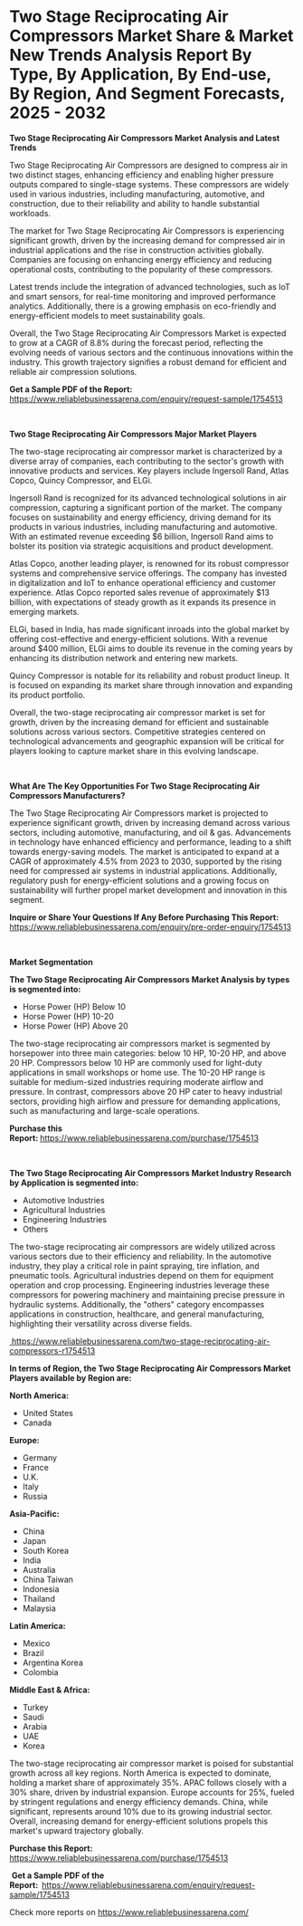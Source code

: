 <p><h1>Two Stage Reciprocating Air Compressors Market Share & Market New Trends Analysis Report By Type, By Application, By End-use, By Region, And Segment Forecasts, 2025 - 2032</h1></p><p><strong>Two Stage Reciprocating Air Compressors Market Analysis and Latest Trends</strong></p>
<p><p>Two Stage Reciprocating Air Compressors are designed to compress air in two distinct stages, enhancing efficiency and enabling higher pressure outputs compared to single-stage systems. These compressors are widely used in various industries, including manufacturing, automotive, and construction, due to their reliability and ability to handle substantial workloads. </p><p>The market for Two Stage Reciprocating Air Compressors is experiencing significant growth, driven by the increasing demand for compressed air in industrial applications and the rise in construction activities globally. Companies are focusing on enhancing energy efficiency and reducing operational costs, contributing to the popularity of these compressors. </p><p>Latest trends include the integration of advanced technologies, such as IoT and smart sensors, for real-time monitoring and improved performance analytics. Additionally, there is a growing emphasis on eco-friendly and energy-efficient models to meet sustainability goals. </p><p>Overall, the Two Stage Reciprocating Air Compressors Market is expected to grow at a CAGR of 8.8% during the forecast period, reflecting the evolving needs of various sectors and the continuous innovations within the industry. This growth trajectory signifies a robust demand for efficient and reliable air compression solutions.</p></p>
<p><strong>Get a Sample PDF of the Report:&nbsp;</strong> <a href="https://www.reliablebusinessarena.com/enquiry/request-sample/1754513?utm_campaign=1891&utm_medium=2&utm_source=Github&utm_content=ia&utm_term=10042025&utm_id=two-stage-reciprocating-air-compressors">https://www.reliablebusinessarena.com/enquiry/request-sample/1754513</a></p>
<p>&nbsp;</p>
<p><strong>Two Stage Reciprocating Air Compressors Major Market Players</strong></p>
<p><p>The two-stage reciprocating air compressor market is characterized by a diverse array of companies, each contributing to the sector's growth with innovative products and services. Key players include Ingersoll Rand, Atlas Copco, Quincy Compressor, and ELGi.</p><p>Ingersoll Rand is recognized for its advanced technological solutions in air compression, capturing a significant portion of the market. The company focuses on sustainability and energy efficiency, driving demand for its products in various industries, including manufacturing and automotive. With an estimated revenue exceeding $6 billion, Ingersoll Rand aims to bolster its position via strategic acquisitions and product development.</p><p>Atlas Copco, another leading player, is renowned for its robust compressor systems and comprehensive service offerings. The company has invested in digitalization and IoT to enhance operational efficiency and customer experience. Atlas Copco reported sales revenue of approximately $13 billion, with expectations of steady growth as it expands its presence in emerging markets.</p><p>ELGi, based in India, has made significant inroads into the global market by offering cost-effective and energy-efficient solutions. With a revenue around $400 million, ELGi aims to double its revenue in the coming years by enhancing its distribution network and entering new markets.</p><p>Quincy Compressor is notable for its reliability and robust product lineup. It is focused on expanding its market share through innovation and expanding its product portfolio. </p><p>Overall, the two-stage reciprocating air compressor market is set for growth, driven by the increasing demand for efficient and sustainable solutions across various sectors. Competitive strategies centered on technological advancements and geographic expansion will be critical for players looking to capture market share in this evolving landscape.</p></p>
<p>&nbsp;</p>
<p><strong>What Are The Key Opportunities For Two Stage Reciprocating Air Compressors Manufacturers?</strong></p>
<p><p>The Two Stage Reciprocating Air Compressors market is projected to experience significant growth, driven by increasing demand across various sectors, including automotive, manufacturing, and oil & gas. Advancements in technology have enhanced efficiency and performance, leading to a shift towards energy-saving models. The market is anticipated to expand at a CAGR of approximately 4.5% from 2023 to 2030, supported by the rising need for compressed air systems in industrial applications. Additionally, regulatory push for energy-efficient solutions and a growing focus on sustainability will further propel market development and innovation in this segment.</p></p>
<p><strong>Inquire or Share Your Questions If Any Before Purchasing This Report:</strong> <a href="https://www.reliablebusinessarena.com/enquiry/pre-order-enquiry/1754513?utm_campaign=1891&utm_medium=2&utm_source=Github&utm_content=ia&utm_term=10042025&utm_id=two-stage-reciprocating-air-compressors">https://www.reliablebusinessarena.com/enquiry/pre-order-enquiry/1754513</a></p>
<p>&nbsp;</p>
<p><strong>Market Segmentation</strong></p>
<p><strong>The Two Stage Reciprocating Air Compressors Market Analysis by types is segmented into:</strong></p>
<p><ul><li>Horse Power (HP) Below 10</li><li>Horse Power (HP) 10-20</li><li>Horse Power (HP) Above 20</li></ul></p>
<p><p>The two-stage reciprocating air compressors market is segmented by horsepower into three main categories: below 10 HP, 10-20 HP, and above 20 HP. Compressors below 10 HP are commonly used for light-duty applications in small workshops or home use. The 10-20 HP range is suitable for medium-sized industries requiring moderate airflow and pressure. In contrast, compressors above 20 HP cater to heavy industrial sectors, providing high airflow and pressure for demanding applications, such as manufacturing and large-scale operations.</p></p>
<p><strong>Purchase this Report:&nbsp;</strong><a href="https://www.reliablebusinessarena.com/purchase/1754513?utm_campaign=1891&utm_medium=2&utm_source=Github&utm_content=ia&utm_term=10042025&utm_id=two-stage-reciprocating-air-compressors">https://www.reliablebusinessarena.com/purchase/1754513</a></p>
<p>&nbsp;</p>
<p><strong>The Two Stage Reciprocating Air Compressors Market Industry Research by Application is segmented into:</strong></p>
<p><ul><li>Automotive Industries</li><li>Agricultural Industries</li><li>Engineering Industries</li><li>Others</li></ul></p>
<p><p>The two-stage reciprocating air compressors are widely utilized across various sectors due to their efficiency and reliability. In the automotive industry, they play a critical role in paint spraying, tire inflation, and pneumatic tools. Agricultural industries depend on them for equipment operation and crop processing. Engineering industries leverage these compressors for powering machinery and maintaining precise pressure in hydraulic systems. Additionally, the "others" category encompasses applications in construction, healthcare, and general manufacturing, highlighting their versatility across diverse fields.</p></p>
<p><a href="https://www.reliablebusinessarena.com/two-stage-reciprocating-air-compressors-r1754513?utm_campaign=1891&utm_medium=2&utm_source=Github&utm_content=ia&utm_term=10042025&utm_id=two-stage-reciprocating-air-compressors">&nbsp;https://www.reliablebusinessarena.com/two-stage-reciprocating-air-compressors-r1754513</a></p>
<p><strong>In terms of Region, the Two Stage Reciprocating Air Compressors Market Players available by Region are:</strong></p>
<p>
    <p> <strong> North America: </strong>
        <ul>
            <li>United States</li>
            <li>Canada</li>
        </ul>
        </p> 
    <p> <strong> Europe: </strong>
        <ul>
            <li>Germany</li>
            <li>France</li>
            <li>U.K.</li>
            <li>Italy</li>
            <li>Russia</li>
        </ul>
        </p> 
    <p> <strong> Asia-Pacific: </strong>
        <ul>
            <li>China</li>
            <li>Japan</li>
            <li>South Korea</li>
            <li>India</li>
            <li>Australia</li>
            <li>China Taiwan</li>
            <li>Indonesia</li>
            <li>Thailand</li>
            <li>Malaysia</li>
        </ul>
        </p> 
    <p> <strong> Latin America: </strong>
        <ul>
            <li>Mexico</li>
            <li>Brazil</li>
            <li>Argentina Korea</li>
            <li>Colombia</li>
        </ul>
        </p> 
    <p> <strong> Middle East & Africa: </strong>
        <ul>
            <li>Turkey</li>
            <li>Saudi</li>
            <li>Arabia</li>
            <li>UAE</li>
            <li>Korea</li>
        </ul>
    </p>
    </p>
<p><p>The two-stage reciprocating air compressor market is poised for substantial growth across all key regions. North America is expected to dominate, holding a market share of approximately 35%. APAC follows closely with a 30% share, driven by industrial expansion. Europe accounts for 25%, fueled by stringent regulations and energy efficiency demands. China, while significant, represents around 10% due to its growing industrial sector. Overall, increasing demand for energy-efficient solutions propels this market's upward trajectory globally.</p></p>
<p><strong>Purchase this Report: </strong><a href="https://www.reliablebusinessarena.com/purchase/1754513?utm_campaign=1891&utm_medium=2&utm_source=Github&utm_content=ia&utm_term=10042025&utm_id=two-stage-reciprocating-air-compressors">https://www.reliablebusinessarena.com/purchase/1754513</a></p>
<p>&nbsp;<strong>Get a Sample PDF of the Report:&nbsp;&nbsp;</strong><a href="https://www.reliablebusinessarena.com/enquiry/request-sample/1754513?utm_campaign=1891&utm_medium=2&utm_source=Github&utm_content=ia&utm_term=10042025&utm_id=two-stage-reciprocating-air-compressors">https://www.reliablebusinessarena.com/enquiry/request-sample/1754513</a></p>
<p><strong></strong></p>
<p>Check more reports on <a href="https://www.reliablebusinessarena.com/?utm_campaign=1891&utm_medium=2&utm_source=Github&utm_content=ia&utm_term=10042025&utm_id=two-stage-reciprocating-air-compressors">https://www.reliablebusinessarena.com/</a></p>